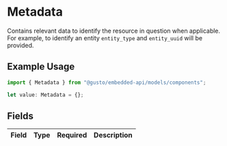 # Metadata

Contains relevant data to identify the resource in question when applicable. For example, to identify an entity `entity_type` and `entity_uuid` will be provided.

## Example Usage

```typescript
import { Metadata } from "@gusto/embedded-api/models/components";

let value: Metadata = {};
```

## Fields

| Field       | Type        | Required    | Description |
| ----------- | ----------- | ----------- | ----------- |